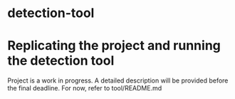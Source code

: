# detection-tool

# Replicating the project and running the detection tool

Project is a work in progress. A detailed description will be provided before the final deadline. For now, refer to tool/README.md
